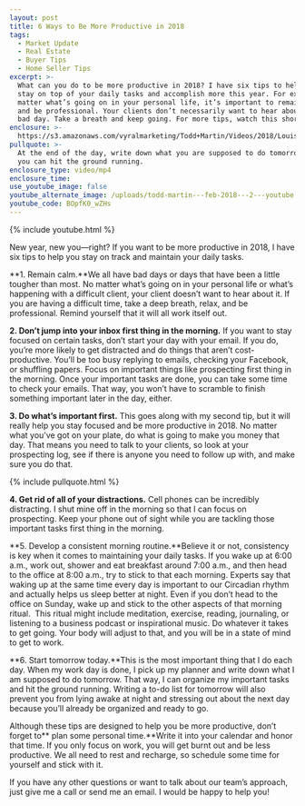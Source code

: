 ```yaml
---
layout: post
title: 6 Ways to Be More Productive in 2018
tags:
  - Market Update
  - Real Estate
  - Buyer Tips
  - Home Seller Tips
excerpt: >-
  What can you do to be more productive in 2018? I have six tips to help you
  stay on top of your daily tasks and accomplish more this year. For example, no
  matter what’s going on in your personal life, it’s important to remain calm
  and be professional. Your clients don’t necessarily want to hear about your
  bad day. Take a breath and keep going. For more tips, watch this short video.
enclosure: >-
  https://s3.amazonaws.com/vyralmarketing/Todd+Martin/Videos/2018/Louisville+Real+Estate-+Agent+Blog+how+to+handle+day+to+day+(1).mp4
pullquote: >-
  At the end of the day, write down what you are supposed to do tomorrow so that
  you can hit the ground running.
enclosure_type: video/mp4
enclosure_time:
use_youtube_image: false
youtube_alternate_image: /uploads/todd-martin---feb-2018---2---youtube.jpg
youtube_code: BOpfK0_wZHs
---
```


{% include youtube.html %}

New year, new you—right? If you want to be more productive in 2018, I have six tips to help you stay on track and maintain your daily tasks.

**1. Remain calm.**We all have bad days or days that have been a little tougher than most. No matter what’s going on in your personal life or what’s happening with a difficult client, your client doesn’t want to hear about it. If you are having a difficult time, take a deep breath, relax, and be professional. Remind yourself that it will all work itself out.

**2. Don’t jump into your inbox first thing in the morning.** If you want to stay focused on certain tasks, don’t start your day with your email. If you do, you’re more likely to get distracted and do things that aren’t cost-productive. You’ll be too busy replying to emails, checking your Facebook, or shuffling papers. Focus on important things like prospecting first thing in the morning. Once your important tasks are done, you can take some time to check your emails. That way, you won’t have to scramble to finish something important later in the day, either.

**3. Do what’s important first.** This goes along with my second tip, but it will really help you stay focused and be more productive in 2018. No matter what you’ve got on your plate, do what is going to make you money that day. That means you need to talk to your clients, so look at your prospecting log, see if there is anyone you need to follow up with, and make sure you do that.

{% include pullquote.html %}

**4. Get rid of all of your distractions.** Cell phones can be incredibly distracting. I shut mine off in the morning so that I can focus on prospecting. Keep your phone out of sight while you are tackling those important tasks first thing in the morning.

**5. Develop a consistent morning routine.**Believe it or not, consistency is key when it comes to maintaining your daily tasks. If you wake up at 6:00 a.m., work out, shower and eat breakfast around 7:00 a.m., and then head to the office at 8:00 a.m., try to stick to that each morning. Experts say that waking up at the same time every day is important to our Circadian rhythm and actually helps us sleep better at night. Even if you don’t head to the office on Sunday, wake up and stick to the other aspects of that morning ritual. &nbsp;This ritual might include meditation, exercise, reading, journaling, or listening to a business podcast or inspirational music. Do whatever it takes to get going. Your body will adjust to that, and you will be in a state of mind to get to work. &nbsp;

**6. Start tomorrow today.**This is the most important thing that I do each day. When my work day is done, I pick up my planner and write down what I am supposed to do tomorrow. That way, I can organize my important tasks and hit the ground running. Writing a to-do list for tomorrow will also prevent you from lying awake at night and stressing out about the next day because you’ll already be organized and ready to go.

Although these tips are designed to help you be more productive, don’t forget to\*\* plan some personal time.\*\*Write it into your calendar and honor that time. If you only focus on work, you will get burnt out and be less productive. We all need to rest and recharge, so schedule some time for yourself and stick with it.

If you have any other questions or want to talk about our team’s approach, just give me a call or send me an email. I would be happy to help you!
